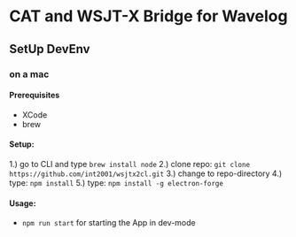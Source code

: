 # CAT and WSJT-X Bridge for Wavelog

## SetUp DevEnv

### on a mac
#### Prerequisites
* XCode
* brew

#### Setup:
1.) go to CLI and type `brew install node`
2.) clone repo: `git clone https://github.com/int2001/wsjtx2cl.git`
3.) change to repo-directory
4.) type: `npm install`
5.) type: `npm install -g electron-forge`

#### Usage:
* `npm run start` for starting the App in dev-mode
